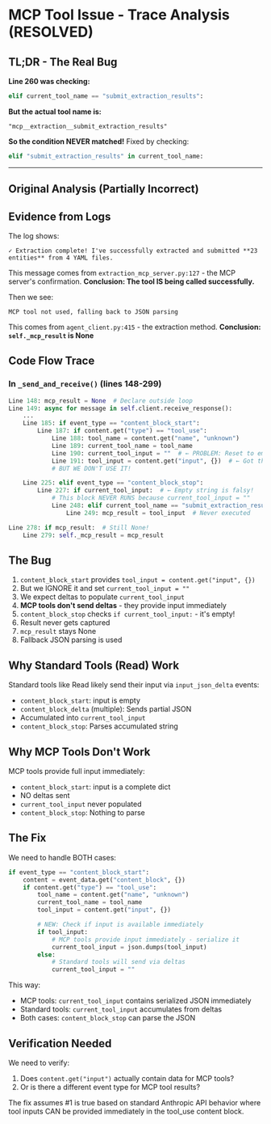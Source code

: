 # MCP Tool Issue - Trace Analysis (RESOLVED)

## TL;DR - The Real Bug

**Line 260 was checking:**

```python
elif current_tool_name == "submit_extraction_results":
```

**But the actual tool name is:**

```
"mcp__extraction__submit_extraction_results"
```

**So the condition NEVER matched!** Fixed by checking:

```python
elif "submit_extraction_results" in current_tool_name:
```

---

## Original Analysis (Partially Incorrect)

## Evidence from Logs

The log shows:

```
✓ Extraction complete! I've successfully extracted and submitted **23 entities** from 4 YAML files.
```

This message comes from `extraction_mcp_server.py:127` - the MCP server's confirmation.
**Conclusion: The tool IS being called successfully.**

Then we see:

```
MCP tool not used, falling back to JSON parsing
```

This comes from `agent_client.py:415` - the extraction method.
**Conclusion: `self._mcp_result` is None**

## Code Flow Trace

### In `_send_and_receive()` (lines 148-299)

```python
Line 148: mcp_result = None  # Declare outside loop
Line 149: async for message in self.client.receive_response():
    ...
    Line 185: if event_type == "content_block_start":
        Line 187: if content.get("type") == "tool_use":
            Line 188: tool_name = content.get("name", "unknown")
            Line 189: current_tool_name = tool_name
            Line 190: current_tool_input = ""  # ← PROBLEM: Reset to empty
            Line 191: tool_input = content.get("input", {})  # ← Got the input!
            # BUT WE DON'T USE IT!

    Line 225: elif event_type == "content_block_stop":
        Line 227: if current_tool_input:  # ← Empty string is falsy!
            # This block NEVER RUNS because current_tool_input = ""
            Line 248: elif current_tool_name == "submit_extraction_results":
                Line 249: mcp_result = tool_input  # Never executed

Line 278: if mcp_result:  # Still None!
    Line 279: self._mcp_result = mcp_result
```

## The Bug

1. `content_block_start` provides `tool_input = content.get("input", {})`
2. But we IGNORE it and set `current_tool_input = ""`
3. We expect deltas to populate `current_tool_input`
4. **MCP tools don't send deltas** - they provide input immediately
5. `content_block_stop` checks `if current_tool_input:` - it's empty!
6. Result never gets captured
7. `mcp_result` stays None
8. Fallback JSON parsing is used

## Why Standard Tools (Read) Work

Standard tools like Read likely send their input via `input_json_delta` events:

- `content_block_start`: input is empty
- `content_block_delta` (multiple): Sends partial JSON
- Accumulated into `current_tool_input`
- `content_block_stop`: Parses accumulated string

## Why MCP Tools Don't Work

MCP tools provide full input immediately:

- `content_block_start`: input is a complete dict
- NO deltas sent
- `current_tool_input` never populated
- `content_block_stop`: Nothing to parse

## The Fix

We need to handle BOTH cases:

```python
if event_type == "content_block_start":
    content = event_data.get("content_block", {})
    if content.get("type") == "tool_use":
        tool_name = content.get("name", "unknown")
        current_tool_name = tool_name
        tool_input = content.get("input", {})

        # NEW: Check if input is available immediately
        if tool_input:
            # MCP tools provide input immediately - serialize it
            current_tool_input = json.dumps(tool_input)
        else:
            # Standard tools will send via deltas
            current_tool_input = ""
```

This way:

- MCP tools: `current_tool_input` contains serialized JSON immediately
- Standard tools: `current_tool_input` accumulates from deltas
- Both cases: `content_block_stop` can parse the JSON

## Verification Needed

We need to verify:

1. Does `content.get("input")` actually contain data for MCP tools?
2. Or is there a different event type for MCP tool results?

The fix assumes #1 is true based on standard Anthropic API behavior where tool
inputs CAN be provided immediately in the tool_use content block.
